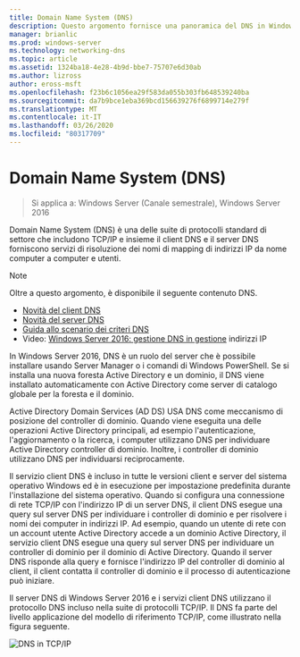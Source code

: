 ```yaml
---
title: Domain Name System (DNS)
description: Questo argomento fornisce una panoramica del DNS in Windows Server 2016
manager: brianlic
ms.prod: windows-server
ms.technology: networking-dns
ms.topic: article
ms.assetid: 1324ba18-4e28-4b9d-bbe7-75707e6d30ab
ms.author: lizross
author: eross-msft
ms.openlocfilehash: f23b6c1056ea29f583da055b303fb648539240ba
ms.sourcegitcommit: da7b9bce1eba369bcd156639276f6899714e279f
ms.translationtype: MT
ms.contentlocale: it-IT
ms.lasthandoff: 03/26/2020
ms.locfileid: "80317709"
---
```

# <a name="domain-name-system-dns"></a>Domain Name System (DNS)

>Si applica a: Windows Server (Canale semestrale), Windows Server 2016

Domain Name System (DNS) è una delle suite di protocolli standard di settore che includono TCP/IP e insieme il client DNS e il server DNS forniscono servizi di risoluzione dei nomi di mapping di indirizzi IP da nome computer a computer e utenti.  
  
> [!NOTE]  
> Oltre a questo argomento, è disponibile il seguente contenuto DNS.  
>   
> -   [Novità del client DNS](What-s-New-in-DNS-Client.md)  
> -   [Novità del server DNS](What-s-New-in-DNS-Server.md)  
> -   [Guida allo scenario dei criteri DNS](deploy/DNS-Policy-Scenario-Guide.md)  
> -   Video: [Windows Server 2016: gestione DNS in gestione](https://channel9.msdn.com/Blogs/windowsserver/Windows-Server-2016-DNS-management-in-IPAM) indirizzi IP  
  
In Windows Server 2016, DNS è un ruolo del server che è possibile installare usando Server Manager o i comandi di Windows PowerShell. Se si installa una nuova foresta Active Directory e un dominio, il DNS viene installato automaticamente con Active Directory come server di catalogo globale per la foresta e il dominio.  
  
Active Directory Domain Services (AD DS) USA DNS come meccanismo di posizione del controller di dominio. Quando viene eseguita una delle operazioni Active Directory principali, ad esempio l'autenticazione, l'aggiornamento o la ricerca, i computer utilizzano DNS per individuare Active Directory controller di dominio. Inoltre, i controller di dominio utilizzano DNS per individuarsi reciprocamente.  
  
Il servizio client DNS è incluso in tutte le versioni client e server del sistema operativo Windows ed è in esecuzione per impostazione predefinita durante l'installazione del sistema operativo. Quando si configura una connessione di rete TCP/IP con l'indirizzo IP di un server DNS, il client DNS esegue una query sul server DNS per individuare i controller di dominio e per risolvere i nomi dei computer in indirizzi IP. Ad esempio, quando un utente di rete con un account utente Active Directory accede a un dominio Active Directory, il servizio client DNS esegue una query sul server DNS per individuare un controller di dominio per il dominio di Active Directory. Quando il server DNS risponde alla query e fornisce l'indirizzo IP del controller di dominio al client, il client contatta il controller di dominio e il processo di autenticazione può iniziare.  
  
Il server DNS di Windows Server 2016 e i servizi client DNS utilizzano il protocollo DNS incluso nella suite di protocolli TCP/IP. Il DNS fa parte del livello applicazione del modello di riferimento TCP/IP, come illustrato nella figura seguente.  
  
![DNS in TCP/IP](../media/Domain-Name-System--DNS-/dns_in_tcpip.jpg)  
  


